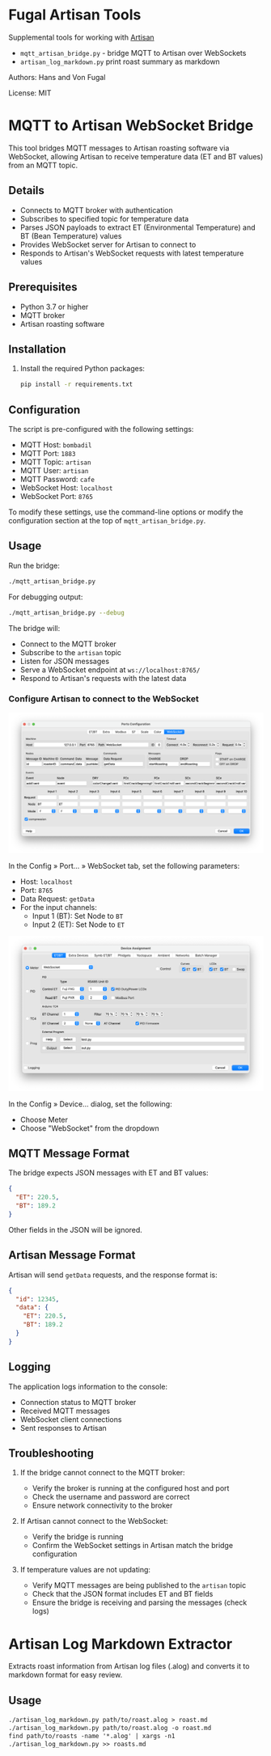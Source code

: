 # Fugal Artisan Tools
Supplemental tools for working with [Artisan](https://artisan-scope.org/)

- `mqtt_artisan_bridge.py` - bridge MQTT to Artisan over WebSockets
- `artisan_log_markdown.py` print roast summary as markdown

Authors: Hans and Von Fugal

License: MIT

# MQTT to Artisan WebSocket Bridge

This tool bridges MQTT messages to Artisan roasting software via WebSocket, allowing Artisan to receive temperature data (ET and BT values) from an MQTT topic.

## Details

- Connects to MQTT broker with authentication
- Subscribes to specified topic for temperature data
- Parses JSON payloads to extract ET (Environmental Temperature) and BT (Bean Temperature) values
- Provides WebSocket server for Artisan to connect to
- Responds to Artisan's WebSocket requests with latest temperature values

## Prerequisites

- Python 3.7 or higher
- MQTT broker
- Artisan roasting software

## Installation

1. Install the required Python packages:
   ```bash
   pip install -r requirements.txt
   ```

## Configuration

The script is pre-configured with the following settings:
- MQTT Host: `bombadil`
- MQTT Port: `1883`
- MQTT Topic: `artisan`
- MQTT User: `artisan`
- MQTT Password: `cafe`
- WebSocket Host: `localhost`
- WebSocket Port: `8765`

To modify these settings, use the command-line options or modify the configuration section at the top of `mqtt_artisan_bridge.py`.

## Usage

Run the bridge:
   ```bash
   ./mqtt_artisan_bridge.py
   ```
   
   For debugging output:
   ```bash
   ./mqtt_artisan_bridge.py --debug
   ```

The bridge will:
 - Connect to the MQTT broker
 - Subscribe to the `artisan` topic
 - Listen for JSON messages
 - Serve a WebSocket endpoint at `ws://localhost:8765/`
 - Respond to Artisan's requests with the latest data

### Configure Artisan to connect to the WebSocket

![ports dialog screenshot](screenshots/ports.png)

In the Config » Port… » WebSocket tab, set the following parameters:
- Host: `localhost`
- Port: `8765`
- Data Request: `getData`
- For the input channels:
  - Input 1 (BT): Set Node to `BT`
  - Input 2 (ET): Set Node to `ET`

![device assingment dialog screenshot](screenshots/device_assignment.png)

In the Config » Device… dialog, set the following:
- Choose Meter
- Choose "WebSocket" from the dropdown


## MQTT Message Format

The bridge expects JSON messages with ET and BT values:

```json
{
  "ET": 220.5,
  "BT": 189.2
}
```

Other fields in the JSON will be ignored.

## Artisan Message Format

Artisan will send `getData` requests, and the response format is:
  ```json
  {
    "id": 12345,
    "data": {
      "ET": 220.5,
      "BT": 189.2
    }
  }
  ```

## Logging

The application logs information to the console:
- Connection status to MQTT broker
- Received MQTT messages
- WebSocket client connections
- Sent responses to Artisan

## Troubleshooting

1. If the bridge cannot connect to the MQTT broker:
   - Verify the broker is running at the configured host and port
   - Check the username and password are correct
   - Ensure network connectivity to the broker

2. If Artisan cannot connect to the WebSocket:
   - Verify the bridge is running
   - Confirm the WebSocket settings in Artisan match the bridge configuration

3. If temperature values are not updating:
   - Verify MQTT messages are being published to the `artisan` topic
   - Check that the JSON format includes ET and BT fields
   - Ensure the bridge is receiving and parsing the messages (check logs)

# Artisan Log Markdown Extractor

Extracts roast information from Artisan log files (.alog) and converts it to markdown format for easy review.

## Usage
```
./artisan_log_markdown.py path/to/roast.alog > roast.md
./artisan_log_markdown.py path/to/roast.alog -o roast.md
find path/to/roasts -name '*.alog' | xargs -n1 ./artisan_log_markdown.py >> roasts.md
```
